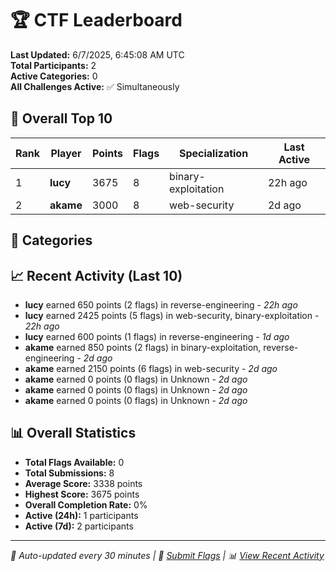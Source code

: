 # 🏆 CTF Leaderboard

**Last Updated:** 6/7/2025, 6:45:08 AM UTC  
**Total Participants:** 2  
**Active Categories:** 0  
**All Challenges Active:** ✅ Simultaneously  

## 🥇 Overall Top 10

| Rank | Player | Points | Flags | Specialization | Last Active |
|------|--------|--------|-------|---------------|-------------|
| 1 | **lucy** | 3675 | 8 | binary-exploitation | 22h ago |
| 2 | **akame** | 3000 | 8 | web-security | 2d ago |

## 🎯 Categories



## 📈 Recent Activity (Last 10)

- **lucy** earned 650 points (2 flags) in reverse-engineering - *22h ago*
- **lucy** earned 2425 points (5 flags) in web-security, binary-exploitation - *22h ago*
- **lucy** earned 600 points (1 flags) in reverse-engineering - *1d ago*
- **akame** earned 850 points (2 flags) in binary-exploitation, reverse-engineering - *2d ago*
- **akame** earned 2150 points (6 flags) in web-security - *2d ago*
- **akame** earned 0 points (0 flags) in Unknown - *2d ago*
- **akame** earned 0 points (0 flags) in Unknown - *2d ago*
- **akame** earned 0 points (0 flags) in Unknown - *2d ago*

## 📊 Overall Statistics

- **Total Flags Available:** 0
- **Total Submissions:** 8
- **Average Score:** 3338 points
- **Highest Score:** 3675 points
- **Overall Completion Rate:** 0%
- **Active (24h):** 1 participants
- **Active (7d):** 2 participants

---
*🤖 Auto-updated every 30 minutes | 🚩 [Submit Flags](https://flags.mycyberplayground.xyz) | 📊 [View Recent Activity](recent-activity.md)*